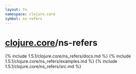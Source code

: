 ```yaml
---
layout: fn
namespace: clojure.core
symbol: ns-refers
---
```


# [clojure.core](../)/ns-refers

{% include 1.5.1/clojure.core/ns_refers/docs.md %}
{% include 1.5.1/clojure.core/ns_refers/examples.md %}
{% include 1.5.1/clojure.core/ns_refers/src.md %}

